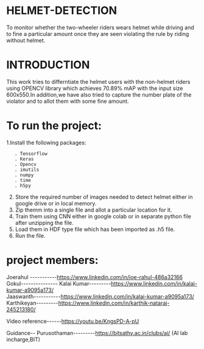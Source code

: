 
# HELMET-DETECTION
 To monitor whether the two-wheeler riders wears helmet while driving and to fine a particular amount once they are seen violating the rule by riding without helmet.
 
 # INTRODUCTION
 This work tries to differntiate the helmet users with the non-helmet riders using OPENCV library which achieves  70.89% mAP with the input size 600x550.In addition,we have also tried to capture the number plate of the violator and to allot them with some fine amount.
  
 # To run the project:
 1.Install the following packages:
 ```
    . Tensorflow
    . Keras
    . Opencv
    . imutils
    . numpy
    . time
    . h5py
  ```  
  2. Store the required number of images needed to detect helmet either in google drive or in local memory.
  3. Zip themm into a single file and allot a particular location for it.
  4. Train them using CNN either in google colab or in  separate python file after unzipping the file.
  5. Load them in HDF type file which has been imported as .h5 file.
  6. Run the file.
  
  
 # project members:
  Joerahul -----------https://www.linkedin.com/in/joe-rahul-486a32166
  Gokul---------------
  Kalai Kumar---------https://www.linkedin.com/in/kalai-kumar-a9095a173/   
  Jaaswanth-----------https://www.linkedin.com/in/kalai-kumar-a9095a173/   
  Karthikeyan---------https://www.linkedin.com/in/karthik-nataraj-245213180/
  
  Video reference------https://youtu.be/KngsPD-A-pU
  
  Guidance-- 
  Purusothaman---------https://bitsathy.ac.in/clubs/ai/
  (AI lab incharge,BIT) 
